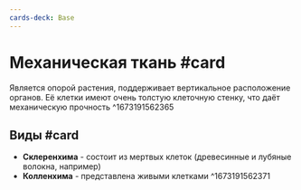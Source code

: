 ```yaml
---
cards-deck: Base
---
```


# Механическая ткань #card 
Является опорой растения, поддерживает вертикальное расположение органов. Её клетки имеют очень толстую клеточную стенку, что даёт механическую прочность
^1673191562365

## Виды #card 
- **Склеренхима** - состоит из мертвых клеток (древесинные и лубяные волокна, например)
- **Колленхима** - представлена живыми клетками
^1673191562371
